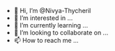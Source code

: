 - 👋 Hi, I’m @Nivya-Thycheril
- 👀 I’m interested in ...
- 🌱 I’m currently learning ...
- 💞️ I’m looking to collaborate on ...
- 📫 How to reach me ...

<!---
Nivya-Thycheril/Nivya-Thycheril is a ✨ special ✨ repository because its `README.md` (this file) appears on your GitHub profile.
You can click the Preview link to take a look at your changes.
--->
